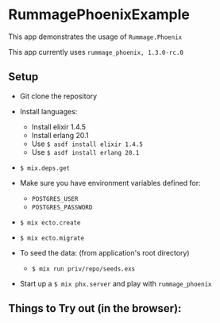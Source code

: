 # RummagePhoenixExample

This app demonstrates the usage of `Rummage.Phoenix`

This app currently uses `rummage_phoenix, 1.3.0-rc.0`

## Setup

- Git clone the repository
- Install languages:
  - Install elixir 1.4.5
  - Install erlang 20.1
  - Use `$ asdf install elixir 1.4.5`
  - Use `$ asdf install erlang 20.1`
- `$ mix.deps.get`

- Make sure you have environment variables defined for:
  - `POSTGRES_USER`
  - `POSTGRES_PASSWORD`

- `$ mix ecto.create`
- `$ mix ecto.migrate`


- To seed the data: (from application's root directory)
  - `$ mix run priv/repo/seeds.exs`

- Start up a `$ mix phx.server` and play with `rummage_phoenix`

## Things to Try out (in the browser):


